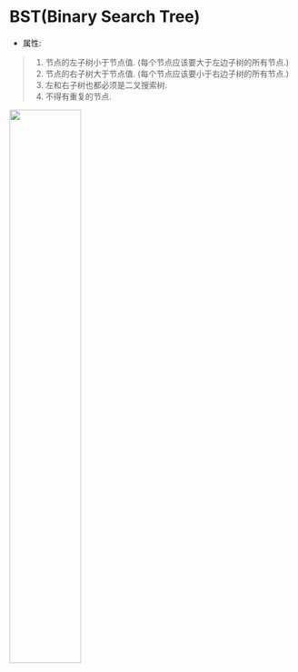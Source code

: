 # BST(Binary Search Tree)

* 属性:   
> 1. 节点的左子树小于节点值.  (每个节点应该要大于左边子树的所有节点.)
> 2. 节点的右子树大于节点值. (每个节点应该要小于右边子树的所有节点.) 
> 3. 左和右子树也都必须是二叉搜索树.  
> 4. 不得有重复的节点.  

<img src="../../../image/BSTSearch.png" width="50%" height="50%" />
        